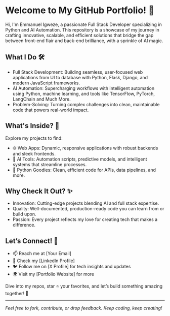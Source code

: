 # Welcome to My GitHub Portfolio! 🚀

Hi, I'm Emmanuel Igweze, a passionate Full Stack Developer specializing in 
Python and AI Automation. This repository is a showcase of my journey in 
crafting innovative, scalable, and efficient solutions that bridge the gap 
between front-end flair and back-end brilliance, with a sprinkle of AI 
magic. 

## What I Do 🛠️
- Full Stack Development: Building seamless, user-focused web applications 
from UI to database with Python, Flask, Django, and modern JavaScript 
frameworks.
- AI Automation: Supercharging workflows with intelligent automation using 
Python, machine learning, and tools like TensorFlow, PyTorch, LangChain 
and Much More.
- Problem-Solving: Turning complex challenges into clean, maintainable 
code that powers real-world impact.

## What's Inside? 📂
Explore my projects to find:
- 🌐 Web Apps: Dynamic, responsive applications with robust backends and 
sleek frontends.
- 🤖 AI Tools: Automation scripts, predictive models, and intelligent 
systems that streamline processes.
- 🐍 Python Goodies: Clean, efficient code for APIs, data pipelines, and 
more.

## Why Check It Out? ✨
- Innovation: Cutting-edge projects blending AI and full stack expertise.
- Quality: Well-documented, production-ready code you can learn from or 
build upon.
- Passion: Every project reflects my love for creating tech that makes a 
difference.

## Let’s Connect! 🤝
- 📫 Reach me at [Your Email]
- 💼 Check my [LinkedIn Profile]
- 🐦 Follow me on [X Profile] for tech insights and updates
- 🌍 Visit my [Portfolio Website] for more

Dive into my repos, star ⭐ your favorites, and let’s build something 
amazing together! 🚀

---

*Feel free to fork, contribute, or drop feedback. Keep coding, keep 
creating!*
